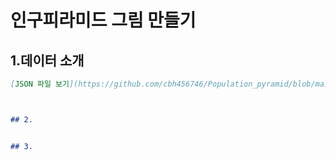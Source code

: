 # 인구피라미드 그림 만들기

## 1.데이터 소개

```md
[JSON 파일 보기](https://github.com/cbh456746/Population_pyramid/blob/main/japan_population.json)



## 2.


## 3.
